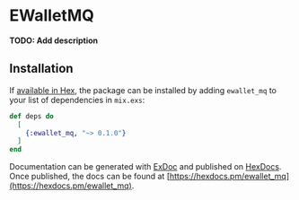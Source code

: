 # EWalletMQ

**TODO: Add description**

## Installation

If [available in Hex](https://hex.pm/docs/publish), the package can be installed
by adding `ewallet_mq` to your list of dependencies in `mix.exs`:

```elixir
def deps do
  [
    {:ewallet_mq, "~> 0.1.0"}
  ]
end
```

Documentation can be generated with [ExDoc](https://github.com/elixir-lang/ex_doc)
and published on [HexDocs](https://hexdocs.pm). Once published, the docs can
be found at [https://hexdocs.pm/ewallet_mq](https://hexdocs.pm/ewallet_mq).

